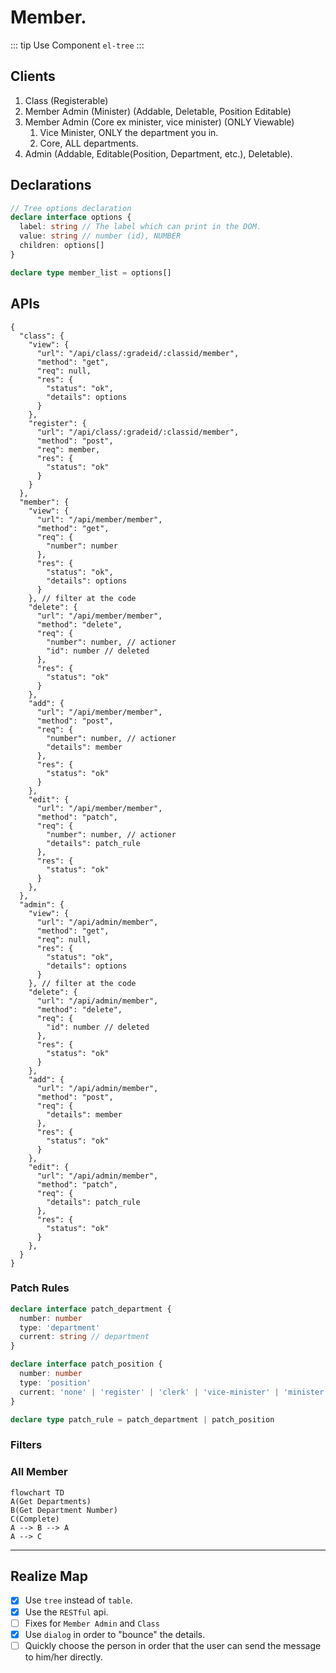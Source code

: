 # Member.

::: tip Use Component
`el-tree`
:::

## Clients

1. Class (Registerable)
2. Member Admin (Minister) (Addable, Deletable, Position Editable)
3. Member Admin (Core ex minister, vice minister) (ONLY Viewable)
   1. Vice Minister, ONLY the department you in.
   2. Core, ALL departments.
4. Admin (Addable, Editable(Position, Department, etc.), Deletable).

## Declarations

```typescript
// Tree options declaration
declare interface options {
  label: string // The label which can print in the DOM.
  value: string // number (id), NUMBER
  children: options[]
}

declare type member_list = options[]
```

## APIs

```jsonc
{
  "class": {
    "view": {
      "url": "/api/class/:gradeid/:classid/member",
      "method": "get",
      "req": null,
      "res": {
        "status": "ok",
        "details": options
      }
    },
    "register": {
      "url": "/api/class/:gradeid/:classid/member",
      "method": "post",
      "req": member,
      "res": {
        "status": "ok"
      }
    }
  },
  "member": {
    "view": {
      "url": "/api/member/member",
      "method": "get",
      "req": {
        "number": number
      },
      "res": {
        "status": "ok",
        "details": options
      }
    }, // filter at the code
    "delete": {
      "url": "/api/member/member",
      "method": "delete",
      "req": {
        "number": number, // actioner
        "id": number // deleted
      },
      "res": {
        "status": "ok"
      }
    },
    "add": {
      "url": "/api/member/member",
      "method": "post",
      "req": {
        "number": number, // actioner
        "details": member
      },
      "res": {
        "status": "ok"
      }
    },
    "edit": {
      "url": "/api/member/member",
      "method": "patch",
      "req": {
        "number": number, // actioner
        "details": patch_rule
      },
      "res": {
        "status": "ok"
      }
    },
  },
  "admin": {
    "view": {
      "url": "/api/admin/member",
      "method": "get",
      "req": null,
      "res": {
        "status": "ok",
        "details": options
      }
    }, // filter at the code
    "delete": {
      "url": "/api/admin/member",
      "method": "delete",
      "req": {
        "id": number // deleted
      },
      "res": {
        "status": "ok"
      }
    },
    "add": {
      "url": "/api/admin/member",
      "method": "post",
      "req": {
        "details": member
      },
      "res": {
        "status": "ok"
      }
    },
    "edit": {
      "url": "/api/admin/member",
      "method": "patch",
      "req": {
        "details": patch_rule
      },
      "res": {
        "status": "ok"
      }
    },
  }
}
```

### Patch Rules

```typescript
declare interface patch_department {
  number: number
  type: 'department'
  current: string // department
}

declare interface patch_position {
  number: number
  type: 'position'
  current: 'none' | 'register' | 'clerk' | 'vice-minister' | 'minister' | 'vice-chairman' | 'chairman'
}

declare type patch_rule = patch_department | patch_position
```

### Filters

### All Member

```mermaid
flowchart TD
A(Get Departments)
B(Get Department Number)
C(Complete)
A --> B --> A
A --> C
```

---

## Realize Map

- [x] Use `tree` instead of `table`.
- [x] Use the `RESTful` api.
- [ ] Fixes for `Member Admin` and `Class`
- [x] Use `dialog` in order to "bounce" the details.
- [ ] Quickly choose the person in order that the user can send the message to him/her directly.
